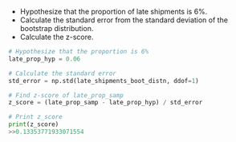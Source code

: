 - Hypothesize that the proportion of late shipments is 6%.
- Calculate the standard error from the standard deviation of the bootstrap distribution.
- Calculate the z-score.
```Python
# Hypothesize that the proportion is 6%
late_prop_hyp = 0.06

# Calculate the standard error
std_error = np.std(late_shipments_boot_distn, ddof=1)

# Find z-score of late_prop_samp
z_score = (late_prop_samp - late_prop_hyp) / std_error

# Print z_score
print(z_score)
>>0.13353771933071554
```
